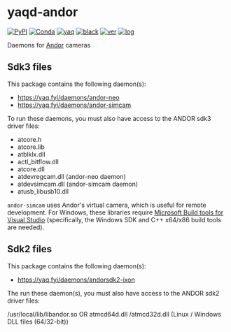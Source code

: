 # yaqd-andor

[![PyPI](https://img.shields.io/pypi/v/yaqd-andor)](https://pypi.org/project/yaqd-andor)
[![Conda](https://img.shields.io/conda/vn/conda-forge/yaqd-andor)](https://anaconda.org/conda-forge/yaqd-andor)
[![yaq](https://img.shields.io/badge/framework-yaq-orange)](https://yaq.fyi/)
[![black](https://img.shields.io/badge/code--style-black-black)](https://black.readthedocs.io/)
[![ver](https://img.shields.io/badge/calver-YYYY.0M.MICRO-blue)](https://calver.org/)
[![log](https://img.shields.io/badge/change-log-informational)](https://github.com/yaq-project/yaqd-andor)

Daemons for [Andor](https://andor.oxinst.com/) cameras

Sdk3 files
---------
This package contains the following daemon(s):

- https://yaq.fyi/daemons/andor-neo
- https://yaq.fyi/daemons/andor-simcam


To run these daemons, you must also have access to the ANDOR sdk3 driver files:

- atcore.h
- atcore.lib
- atblklx.dll
- actl_bitflow.dll
- atcore.dll
- atdevregcam.dll (andor-neo daemon)
- atdevsimcam.dll (andor-simcam daemon)
- atusb_libusb10.dll

`andor-simcam` uses Andor's virtual camera, which is useful for remote development.
For Windows, these libraries require [Microsoft Build tools for Visual Studio](https://visualstudio.microsoft.com/downloads/) (specifically, the Windows SDK and C++ x64/x86 build tools are needed).


Sdk2 files
---------
This package contains the following daemon(s):

- https://yaq.fyi/daemons/andorsdk2-ixon

The run these daemon(s), you must also have access to the ANDOR sdk2 driver files:

/usr/local/lib/libandor.so  OR  atmcd64d.dll /atmcd32d.dll  (Linux / Windows DLL files (64/32-bit))


